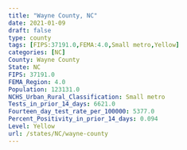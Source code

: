 ```yaml
---
title: "Wayne County, NC"
date: 2021-01-09
draft: false
type: county
tags: [FIPS:37191.0,FEMA:4.0,Small metro,Yellow]
categories: [NC]
County: Wayne County
State: NC
FIPS: 37191.0
FEMA_Region: 4.0
Population: 123131.0
NCHS_Urban_Rural_Classification: Small metro
Tests_in_prior_14_days: 6621.0
Fourteen_day_test_rate_per_100000: 5377.0
Percent_Positivity_in_prior_14_days: 0.094
Level: Yellow
url: /states/NC/wayne-county
---
```



